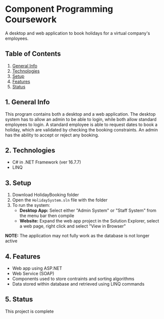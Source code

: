 # Component Programming Coursework

A desktop and web application to book holidays for a virtual company's employees.


## Table of Contents
1. [General Info](#1-general-info)
2. [Technologies](#2-technologies)
3. [Setup](#3-Setup)
4. [Features](#4-features)
5. [Status](#5-status)


## 1. General Info
This program contains both a desktop and a web application.  The desktop system has to allow an admin to be able to login, while both allow standard employees to login.  A standard employee is able to request dates to book a holiday, which are validated by checking the booking constraints.  An admin has the ability to accept or reject any booking.


## 2. Technologies
- C# in .NET Framework (ver 16.7.7)
- LINQ


## 3. Setup
1. Download HolidayBooking folder
2. Open the `HolidaySystem.sln` file with the folder
3. To run the system:
    - __Desktop App:__ Select either "Admin System" or "Staff System" from the menu bar then compile
    - __Website:__ Expand the web app project in the Solution Explorer, select a web page, right click and select "View in Browser"

__NOTE:__ The application may not fully work as the database is not longer active


## 4. Features
- Web app using ASP.NET
- Web Service (SOAP)
- Components used to store contraints and sorting algorithms 
- Data stored within database and retrieved using LINQ commands


## 5. Status
This project is complete
